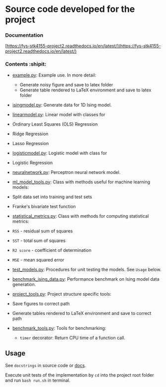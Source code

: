 # Source code developed for the project

### Documentation

[https://fys-stk4155-project2.readthedocs.io/en/latest/](https://fys-stk4155-project2.readthedocs.io/en/latest/)

### Contents :shipit:

- [example.py](https://github.com/nicolossus/FYS-STK4155-Project2/blob/master/src/example.py): Example use. In more detail:
  - Generate noisy figure and save to latex folder
  - Generate table rendered to LaTeX environment and save to latex folder

- [isingmodel.py](https://github.com/nicolossus/FYS-STK4155-Project2/blob/master/src/isingmodel.py): Generate data for 1D Ising model.

- [linearmodel.py](https://github.com/nicolossus/FYS-STK4155-Project2/blob/master/src/linearmodel.py): Linear model with classes for
 - Ordinary Least Squares (OLS) Regression
 - Ridge Regression
 - Lasso Regression

- [logisticmodel.py](https://github.com/nicolossus/FYS-STK4155-Project2/blob/master/src/logisticmodel.py): Logistic model with class for
 - Logistic Regression

- [neuralnetwork.py](https://github.com/nicolossus/FYS-STK4155-Project2/blob/master/src/neuralnetwork.py): Perceptron neural network model.

- [ml_model_tools.py](https://github.com/nicolossus/FYS-STK4155-Project2/blob/master/src/ml_model_tools.py): Class with methods useful for machine learning models:
 - Split data set into training and test sets
 - Franke's bivariate test function

- [statistical_metrics.py](https://github.com/nicolossus/FYS-STK4155-Project2/blob/master/src/example.py): Class with methods for computing statistical metrics:
 - ``RSS`` - residual sum of squares
 - ``SST`` - total sum of squares
 - ``R2 score`` - coefficient of determination
 - ``MSE`` - mean squared error

- [test_models.py](https://github.com/nicolossus/FYS-STK4155-Project2/blob/master/src/test_models.py): Procedures for unit testing the models. See ``Usage`` below.

- [benchmark_ising_data.py](https://github.com/nicolossus/FYS-STK4155-Project2/blob/master/src/example.py): Performance benchmark on Ising model data generation.

- [project_tools.py](https://github.com/nicolossus/FYS-STK4155-Project2/blob/master/src/project_tools.py): Project structure specific tools:
 - Save figures to correct path
 - Generate tables rendered to LaTeX environment and save to correct path

- [benchmark_tools.py](https://github.com/nicolossus/FYS-STK4155-Project2/blob/master/src/benchmark_tools.py): Tools for benchmarking:
  - ``timer`` decorator: Return CPU time of a function call.


## Usage

See ``docstrings`` in source code or [docs](https://fys-stk4155-project2.readthedocs.io/en/latest/).

Execute unit tests of the implementation by `cd` into the project root folder and run `bash run.sh` in terminal.
